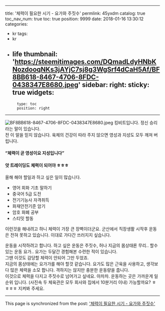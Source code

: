 
---
title: '체력이 필요한 시기 - 요가와 주짓수'
permlink: 45yxdm
catalog: true
toc_nav_num: true
toc: true
position: 9999
date: 2018-01-16 13:30:12
categories:
- kr
tags:
- kr
- life
thumbnail: 'https://steemitimages.com/DQmadLdyHNbKNozdooqNKs3jAYjC7sj8g3WgSrf4dCaH5Af/BF8BB618-8467-4706-8FDC-0438347E8680.jpeg'
sidebar:
    right:
        sticky: true
widgets:
    -
        type: toc
        position: right
---


![BF8BB618-8467-4706-8FDC-0438347E8680.jpeg](https://steemitimages.com/DQmadLdyHNbKNozdooqNKs3jAYjC7sj8g3WgSrf4dCaH5Af/BF8BB618-8467-4706-8FDC-0438347E8680.jpeg)
킹비트입니다. 
정신 승리라는 말이 있습니다.  
전 이 말을 믿지 않습니다. 
육체의 건강이 따라 주지 않으면
영성과 지성도 모두 깨져 버립니다. 

#### “체력이 곧 영성이요 지성입니다”
#### 앗 트레이딩도 체력이 되어야 ㅎㅎㅎ

올해 해야 할일과 하고 싶은 일이 많습니다. 
- 영어 회화 기초 말하기
- 중국어 5급 도전
- 전기기능사 자격취득
- 화재안전기준 암기 
- 암호 화폐 공부
- 스티밋 할동 

이런것을 해내려고 하니 체력이 가장 큰 장벽이더군요. 
군산에서 직장생활 시작후 운동은 전혀 못하고 있습니다. 
이대로 가다간 쓰러지지 싶습니다. 

운동을 시작하려고 합니다. 
하고 싶은 운동은 주짓수, 허나 지금의 몸상태론 무리..
할수 있는 운동 요가.. 요가는 두달간 경험해본 수련한 적이 있습니다.  
그땐 이것도 감당할 체력이 안되어 그만 두었죠.  
지금의 몸상태에는 요가가를 해야 할것 같습니다. 
요가도 많은 근육을 사용하고, 생각보다 많은 체력을 소모 합니다.  격하지는 않지만 충분한 운동량을 줍니다.  
이것으로 체력을 다지고 주짓수로 넘어가고 싶네요. 
아차차. 운동하는 곳은 가까운게 일순위 입니다. 
(사진속 두 체육관은 모두 회사와 집에서 10분거리 이내)
가능할까요? ㅎㅎㅎㅎ 지켜봐 주세요.

- - -

This page is synchronized from the post: ['체력이 필요한 시기 - 요가와 주짓수'](https://steemit.com/@kingbit/45yxdm)
